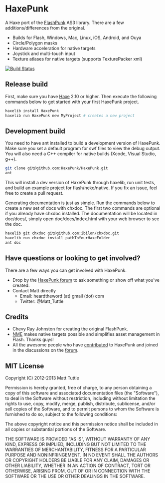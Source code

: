 # HaxePunk

A Haxe port of the [FlashPunk](http://flashpunk.net) AS3 library. There are a few additions/differences from the original.

* Builds for Flash, Windows, Mac, Linux, iOS, Android, and Ouya
* Circle/Polygon masks
* Hardware acceleration for native targets
* Joystick and multi-touch input
* Texture atlases for native targets (supports TexturePacker xml)

[![Build Status](https://travis-ci.org/HaxePunk/HaxePunk.png?branch=master)](https://travis-ci.org/HaxePunk/HaxePunk)

## Release build

First, make sure you have [Haxe](http://haxe.org) 2.10 or higher. Then execute the following commands below to get started with your first HaxePunk project.

```bash
haxelib install HaxePunk
haxelib run HaxePunk new MyProject # creates a new project
```

## Development build

You need to have ant installed to build a development version of HaxePunk. Make sure you set a default program for swf files to view the debug output. You will also need a C++ compiler for native builds (Xcode, Visual Studio, g++).

```bash
git clone git@github.com:HaxePunk/HaxePunk.git
ant
```

This will install a dev version of HaxePunk through haxelib, run unit tests, and build an example project for flash/neko/native. If you fix an issue, feel free to create a pull request.

Generating documentation is just as simple. Run the commands below to create a new set of docs with chxdoc. The first two commands are optional if you already have chxdoc installed.
The documentation will be located in doc/docs/, simply open doc/docs/index.html with your web browser to see the doc.

```bash
haxelib git chxdoc git@github.com:ibilon/chxdoc.git
haxelib run chxdoc install pathToYourHaxeFolder
ant doc
```

## Have questions or looking to get involved?

There are a few ways you can get involved with HaxePunk.

*	Drop by the [HaxePunk forum](http://forum.haxepunk.com) to ask something or show off what you've created.
*	Contact Matt directly
	*	Email: heardtheword (at) gmail (dot) com
	*	Twitter: @Matt_Tuttle

## Credits

*	Chevy Ray Johnston for creating the original FlashPunk.
*	[NME](http://www.nme.io) makes native targets possible and simplifies asset management in Flash. Thanks guys!
*	All the awesome people who have [contributed](https://github.com/HaxePunk/HaxePunk/graphs/contributors) to HaxePunk and joined in the discussions on the [forum](http://forum.haxepunk.com).

## MIT License

Copyright (C) 2012-2013 Matt Tuttle

Permission is hereby granted, free of charge, to any person obtaining a copy of this software and associated documentation files (the "Software"), to deal in the Software without restriction, including without limitation the rights to use, copy, modify, merge, publish, distribute, sublicense, and/or sell copies of the Software, and to permit persons to whom the Software is furnished to do so, subject to the following conditions:

The above copyright notice and this permission notice shall be included in all copies or substantial portions of the Software.

THE SOFTWARE IS PROVIDED "AS IS", WITHOUT WARRANTY OF ANY KIND, EXPRESS OR IMPLIED, INCLUDING BUT NOT LIMITED TO THE WARRANTIES OF MERCHANTABILITY, FITNESS FOR A PARTICULAR PURPOSE AND NONINFRINGEMENT. IN NO EVENT SHALL THE AUTHORS OR COPYRIGHT HOLDERS BE LIABLE FOR ANY CLAIM, DAMAGES OR OTHER LIABILITY, WHETHER IN AN ACTION OF CONTRACT, TORT OR OTHERWISE, ARISING FROM, OUT OF OR IN CONNECTION WITH THE SOFTWARE OR THE USE OR OTHER DEALINGS IN THE SOFTWARE.

